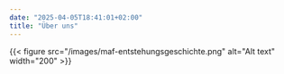 ```yaml
---
date: "2025-04-05T18:41:01+02:00"
title: "Über uns"
---
```





{{< figure src="/images/maf-entstehungsgeschichte.png" alt="Alt text" width="200" >}}

